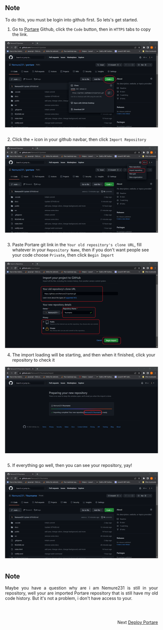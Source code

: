 ## Note
To do this, you must be login into github first. So lets's get started.

1. Go to [Portare](https://github.com/Nemure231/portare) Github, click the `Code` button, then in `HTTPS` tabs to copy the link.
 <img src="https://github.com/Nemure231/portare/blob/main/docs/IMPORT_IMG/p1.png" align="center" />
<br><br>

2. Click the `+` icon in your github navbar, then click `Import Repository`
<img src="https://github.com/Nemure231/portare/blob/main/docs/IMPORT_IMG/p2.png" align="center" />
<br><br>

3. Paste Portare git link in the `Your old repository's clone URL`, fill whatever in your `Repository Name`, then if you don't want people see your code choose `Private`, then click `Begin Import`
<img src="https://github.com/Nemure231/portare/blob/main/docs/IMPORT_IMG/p3.png" align="center" />

4. The import loading will be starting, and then when it finished, click your repository to check it
<img src="https://github.com/Nemure231/portare/blob/main/docs/IMPORT_IMG/p4.png" align="center" />
<br><br>

5. If everything go well, then you can see your repository, yay!
<img src="https://github.com/Nemure231/portare/blob/main/docs/IMPORT_IMG/p5.png" align="center" />
<br><br>

## Note
<p align="justify">
Maybe you have a question why are i am Nemure231 is still in your repository, well your are imported Portare repository that is still have my old code history. But it's not a problem, i don't have access to your.</p>
<br>

<br>
<p align="right">Next
  <a align="right" href="https://github.com/Nemure231/portare/blob/main/docs/DEPLOY.md">
    Deploy Portare
  </a>
</p>
